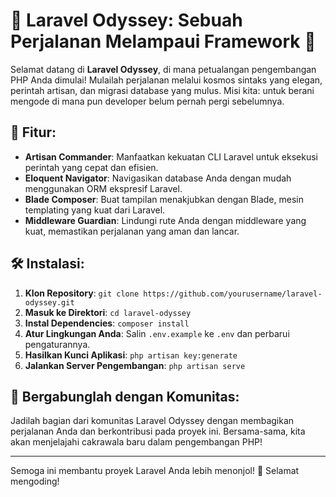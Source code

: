 # 🚀 Laravel Odyssey: Sebuah Perjalanan Melampaui Framework 🌌

Selamat datang di **Laravel Odyssey**, di mana petualangan pengembangan PHP Anda dimulai! Mulailah perjalanan melalui kosmos sintaks yang elegan, perintah artisan, dan migrasi database yang mulus. Misi kita: untuk berani mengode di mana pun developer belum pernah pergi sebelumnya.

## 🌟 Fitur:
- **Artisan Commander**: Manfaatkan kekuatan CLI Laravel untuk eksekusi perintah yang cepat dan efisien.
- **Eloquent Navigator**: Navigasikan database Anda dengan mudah menggunakan ORM ekspresif Laravel.
- **Blade Composer**: Buat tampilan menakjubkan dengan Blade, mesin templating yang kuat dari Laravel.
- **Middleware Guardian**: Lindungi rute Anda dengan middleware yang kuat, memastikan perjalanan yang aman dan lancar.

## 🛠️ Instalasi:
1. **Klon Repository**: `git clone https://github.com/yourusername/laravel-odyssey.git`
2. **Masuk ke Direktori**: `cd laravel-odyssey`
3. **Instal Dependencies**: `composer install`
4. **Atur Lingkungan Anda**: Salin `.env.example` ke `.env` dan perbarui pengaturannya.
5. **Hasilkan Kunci Aplikasi**: `php artisan key:generate`
6. **Jalankan Server Pengembangan**: `php artisan serve`

## 🌌 Bergabunglah dengan Komunitas:
Jadilah bagian dari komunitas Laravel Odyssey dengan membagikan perjalanan Anda dan berkontribusi pada proyek ini. Bersama-sama, kita akan menjelajahi cakrawala baru dalam pengembangan PHP!

---

Semoga ini membantu proyek Laravel Anda lebih menonjol! 🚀 Selamat mengoding!
